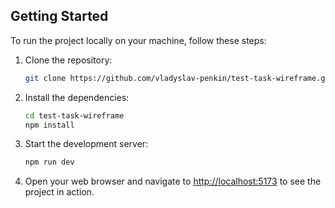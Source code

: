 ## Getting Started

To run the project locally on your machine, follow these steps:

1. Clone the repository:

   ```bash
   git clone https://github.com/vladyslav-penkin/test-task-wireframe.git
   ```

2. Install the dependencies:

   ```bash
   cd test-task-wireframe
   npm install
   ```

3. Start the development server:

   ```bash
   npm run dev
   ```

4. Open your web browser and navigate to [http://localhost:5173](http://localhost:5173) to see the project in action.